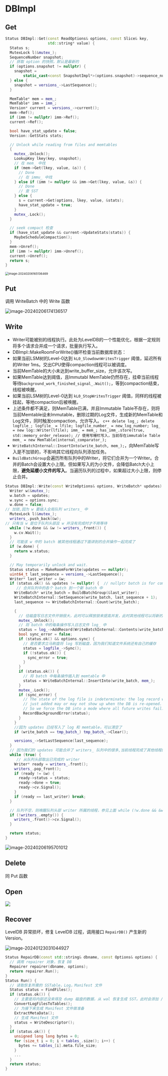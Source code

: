 # DBImpl

## Get

```cpp
Status DBImpl::Get(const ReadOptions& options, const Slice& key,
                   std::string* value) {
  Status s;
  MutexLock l(&mutex_);
  SequenceNumber snapshot;
  // 获取 option 的快照，默认是最新的
  if (options.snapshot != nullptr) {
    snapshot =
        static_cast<const SnapshotImpl*>(options.snapshot)->sequence_number();
  } else {
    snapshot = versions_->LastSequence();
  }

  MemTable* mem = mem_;
  MemTable* imm = imm_;
  Version* current = versions_->current();
  mem->Ref();
  if (imm != nullptr) imm->Ref();
  current->Ref();

  bool have_stat_update = false;
  Version::GetStats stats;

  // Unlock while reading from files and memtables
  {
    mutex_.Unlock();
    LookupKey lkey(key, snapshot);
    // 在 mem_ 中找
    if (mem->Get(lkey, value, &s)) {
      // Done
      // 在 immu_ 中找
    } else if (imm != nullptr && imm->Get(lkey, value, &s)) {
      // Done
      // 查 SST
    } else {
      s = current->Get(options, lkey, value, &stats);
      have_stat_update = true;
    }
    mutex_.Lock();
  }

  // seek compact 检查
  if (have_stat_update && current->UpdateStats(stats)) {
    MaybeScheduleCompaction();
  }
  mem->Unref();
  if (imm != nullptr) imm->Unref();
  current->Unref();
  return s;
}
```

<img src="./../img/image-20240206165136469.png" alt="image-20240206165136469" style="zoom:67%;" />

## Put

调用 WriteBatch 中的 Write 函数

![image-20240206174136517](./../img/image-20240206174136517.png)

## Write

- Writer可能被别的线程执行。此处为LevelDB的一个性能优化，根据一定规则将多个请求合并成一个请求，批量执行写入。
- DBImpl::MakeRoomForWrite()循环检查当前数据库状态：
- 如果当前LSM树的Level-0达到 `kL0_SlowdownWritesTrigger` 阈值，延迟所有的Writer 1ms。交出CPU使得compaction线程可以被调度。
- 当前MemTable的大小未达到write_buffer_size，允许该次写。
- 如果MemTable达到阈值，且Immutabl MemTable仍然存在，挂牵当前线程等待`background_work_finished_signal_.Wait();`，等到compaction结束，线程被唤醒。
- 如果当前LSM树的Level-0达到 `kL0_StopWritesTrigger` 阈值，同样的线程被挂起，等地compaction后被唤醒。
- 上述条件都不满足，则MemTable已满，并且Immutable Table不存在，则将当前Memtable设未Immutable，删除过期的Log文件，生成新的MemTable和Log文件，同时触发compaction，允许写入。
  `c++ delete log_; delete logfile_; logfile_ = lfile; logfile_number_ = new_log_number; log_ = new log::Writer(lfile); imm_ = mem_; has_imm_.store(true, std::memory_order_release); // 使用写栅栏写入，当前存在immutable Table mem_ = new MemTable(internal_comparator_);`
- `WriteBatchInternal::InsertInto(write_batch, mem_);`，向MemTable写入是不加锁的，不影响其它线程向队列添加任务。
- `BuildBatchGroup`会遍历所有队列中的Writer，将它们合并为一个Writer。合并的Batch会设置大小上限。但如果写入的为小文件，会降低Batch大小上限，**避免延缓小文件的写入**。当遍历队列的过程中，如果超过大小上限，则停止合并。

```cpp
Status DBImpl::Write(const WriteOptions& options, WriteBatch* updates) {
  Writer w(&mutex_);
  w.batch = updates;
  w.sync = options.sync;
  w.done = false;
// 加锁,因为 w 要插入全局队列 writers_ 中
  MutexLock l(&mutex_);
  writers_.push_back(&w);
// 只有当 w 是位于队列头部且 w 并没有完成时才不用等待
  while (!w.done && &w != writers_.front()) {
    w.cv.Wait();
  }
  // 可能该 w 中的 batch 被其他线程通过下面讲到的合并操作一起完成了
  if (w.done) {
    return w.status;
  }

  // May temporarily unlock and wait.
  Status status = MakeRoomForWrite(updates == nullptr);
  uint64_t last_sequence = versions_->LastSequence();
  Writer* last_writer = &w;
  if (status.ok() && updates != nullptr) {  // nullptr batch is for compactions
     // 合并队列中的各个 batch 到一个新 batch 中
    WriteBatch* write_batch = BuildBatchGroup(&last_writer);
    WriteBatchInternal::SetSequence(write_batch, last_sequence + 1);
    last_sequence += WriteBatchInternal::Count(write_batch);

    {
      // 往磁盘写日志文件开销很大，此时可以释放锁来提高并发，此时其他线程可以将新的 writer 插入到队列 writers_ 中
      mutex_.Unlock();
      // 将 batch 中的每条操作写入日志文件 log_ 中
      status = log_->AddRecord(WriteBatchInternal::Contents(write_batch));
      bool sync_error = false;
      if (status.ok() && options.sync) {
        // 是否要求立马刷盘将 log 写到磁盘，因为我们知道文件系统还有自己的缓存
        status = logfile_->Sync();
        if (!status.ok()) {
          sync_error = true;
        }
      }
      if (status.ok()) {
        // 将 batch 中每条操作插入到 memtable 中
        status = WriteBatchInternal::InsertInto(write_batch, mem_);
      }
      mutex_.Lock();
      if (sync_error) {
        // The state of the log file is indeterminate: the log record we
        // just added may or may not show up when the DB is re-opened.
        // So we force the DB into a mode where all future writes fail.
        RecordBackgroundError(status);
      }
    }
    //因为 updates 已经写入了 log 和 memtable，可以清空了
    if (write_batch == tmp_batch_) tmp_batch_->Clear();

    versions_->SetLastSequence(last_sequence);
  }
  // 因为我们的 updates 可能合并了 writers_ 队列中的很多,当前线程完成了其他线程的 writer，只需唤醒这些已完成 writer 的线程
  while (true) {
     // 从队列头部取出已完成的 writer
    Writer* ready = writers_.front();
    writers_.pop_front();
    if (ready != &w) {
      ready->status = status;
      ready->done = true;
      ready->cv.Signal();
    }
    if (ready == last_writer) break;
  }

  // 队列不空，则唤醒队列头部 writer 所属的线程，参见上面 while (!w.done && &w != writers_.front())
  if (!writers_.empty()) {
    writers_.front()->cv.Signal();
  }

  return status;
}
```

![image-20240206195701012](./../img/image-20240206195701012.png)

## Delete

同 Put 函数

## Open

![](./../img/fba03977-aaab-46a4-8b70-a697b741ecd7.svg)

## Recover

LevelDB 异常损坏，修复 LevelDB 过程，调用接口 `RepairDB()` 产生新的 Version。

![image-20240123031044927](./../img/image-20240123031044927.png)

```cpp
Status RepairDB(const std::string& dbname, const Options& options) {
  // 调用 repairer 对象，恢复 DB
  Repairer repairer(dbname, options);
  return repairer.Run();
}
Status Run() {
  // 读取恢复所需的 SSTable，Log，Manifest 文件
  Status status = FindFiles();
  if (status.ok()) {
    // 主要是将内部还没来得及 dump 磁盘的数据，从 wal 恢复生成 SST。此时会添加 /lost 目录
    ConvertLogFilesToTables();
    // 为接下来生成 Manifest 文件做准备
    ExtractMetaData();
    // 生成 Manifest 文件
    status = WriteDescriptor();
  }
  if (status.ok()) {
    unsigned long long bytes = 0;
    for (size_t i = 0; i < tables_.size(); i++) {
      bytes += tables_[i].meta.file_size;
    }
    ...
  }
  return status;
}
```


